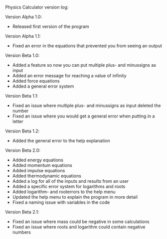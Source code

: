 Physics Calculator version log:

Version Alpha 1.0:
- Released first version of the program

Version Alpha 1.1:
- Fixed an error in the equations that prevented you from seeing an output

Version Beta 1.0:
- Added a feature so now you can put multiple plus- and minussigns as input
- Added an error message for reaching a value of infinity
- Added force equations
- Added a general error system

Version Beta 1.1:
- Fixed an issue where multiple plus- and minussigns as input deleted the number
- Fixed an issue where you would get a general error when putting in a letter

Version Beta 1.2:
- Added the general error to the help explanation

Version Beta 2.0:
- Added energy equations
- Added momentum equations
- Added impulse equations
- Added thermodynamic equations
- Added a log for all of the inputs and results from an user
- Added a specific error system for logarithms and roots
- Added logarithm- and rooterrors to the help menu
- Updated the help menu to explain the program in more detail
- Fixed a naming issue with variables in the code

Version Beta 2.1:
- Fixed an issue where mass could be negative in some calculations
- Fixed an issue where roots and logarithm could contain negative numbers
